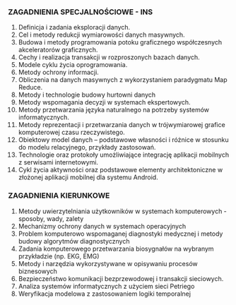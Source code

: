 ### ZAGADNIENIA SPECJALNOŚCIOWE - INS ###
1. Definicja i zadania eksploracji danych.
2. Cel i metody redukcji wymiarowości danych masywnych.
3. Budowa i metody programowania potoku graficznego współczesnych akceleratorów graficznych.
4. Cechy i realizacja transakcji w rozproszonych bazach danych.
5. Modele cyklu życia oprogramowania.
6. Metody ochrony informacji.
7. Obliczenia na danych masywnych z wykorzystaniem paradygmatu Map Reduce.
8. Metody i technologie budowy hurtowni danych
9. Metody wspomagania decyzji w systemach ekspertowych.
10. Metody przetwarzania języka naturalnego na potrzeby systemów informatycznych.
11. Metody reprezentacji i przetwarzania danych w trójwymiarowej grafice komputerowej czasu rzeczywistego.
12. Obiektowy model danych – podstawowe własności i różnice w stosunku do modelu relacyjnego, przykłady zastosowań.
13. Technologie oraz protokoły umożliwiające integrację aplikacji mobilnych z serwisami internetowymi.
14. Cykl życia aktywności oraz podstawowe elementy architektoniczne w złożonej aplikacji mobilnej dla systemu Android.

### ZAGADNIENIA KIERUNKOWE ###
1. Metody uwierzytelniania użytkowników w systemach komputerowych - sposoby, wady, zalety
2. Mechanizmy ochrony danych w systemach operacyjnych
3. Problem komputerowo wspomaganej diagnostyki medycznej i metody budowy algorytmów diagnostycznych
4. Zadania komputerowego przetwarzania biosygnałów na wybranym przykładzie (np. EKG, EMG)
5. Metody i narzędzia wykorzystywane w opisywaniu procesów biznesowych
6. Bezpieczeństwo komunikacji bezprzewodowej i transakcji sieciowych.
7. Analiza systemów informatycznych z użyciem sieci Petriego
8. Weryfikacja modelowa z zastosowaniem logiki temporalnej